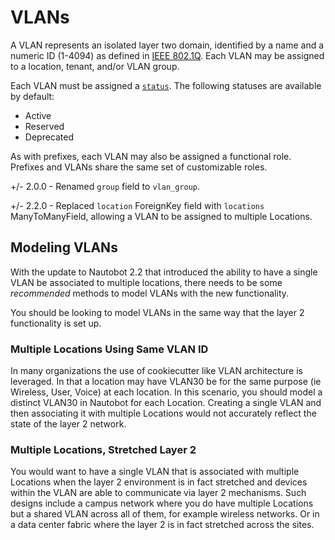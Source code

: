 # VLANs

A VLAN represents an isolated layer two domain, identified by a name and a numeric ID (1-4094) as defined in [IEEE 802.1Q](https://en.wikipedia.org/wiki/IEEE_802.1Q). Each VLAN may be assigned to a location, tenant, and/or VLAN group.

Each VLAN must be assigned a [`status`](../../platform-functionality/status.md). The following statuses are available by default:

* Active
* Reserved
* Deprecated

As with prefixes, each VLAN may also be assigned a functional role. Prefixes and VLANs share the same set of customizable roles.

+/- 2.0.0
    - Renamed `group` field to `vlan_group`.

+/- 2.2.0
    - Replaced `location` ForeignKey field with `locations` ManyToManyField, allowing a VLAN to be assigned to multiple Locations.

## Modeling VLANs

With the update to Nautobot 2.2 that introduced the ability to have a single VLAN be associated to multiple locations, there needs to be some _recommended_ methods to model VLANs with the new functionality.

You should be looking to model VLANs in the same way that the layer 2 functionality is set up.

### Multiple Locations Using Same VLAN ID

In many organizations the use of cookiecutter like VLAN architecture is leveraged. In that a location may have VLAN30 be for the same purpose (ie Wireless, User, Voice) at each location. In this scenario, you should model a distinct VLAN30 in Nautobot for each Location. Creating a single VLAN and then associating it with multiple Locations would not accurately reflect the state of the layer 2 network.

### Multiple Locations, Stretched Layer 2

You would want to have a single VLAN that is associated with multiple Locations when the layer 2 environment is in fact stretched and devices within the VLAN are able to communicate via layer 2 mechanisms. Such designs include a campus network where you do have multiple Locations but a shared VLAN across all of them, for example wireless networks. Or in a data center fabric where the layer 2 is in fact stretched across the sites.
